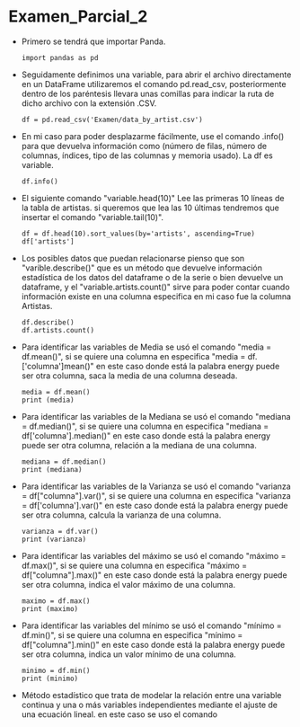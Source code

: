 # Examen_Parcial_2

- Primero se tendrá que importar Panda.

      import pandas as pd

- Seguidamente definimos una variable, para abrir el archivo directamente en un DataFrame utilizaremos el comando pd.read_csv, posteriormente dentro de los paréntesis llevara unas comillas para indicar la ruta de dicho archivo con la extensión .CSV.
  
      df = pd.read_csv('Examen/data_by_artist.csv')

- En mi caso para poder desplazarme fácilmente, use el comando .info() para que devuelva información como (número de filas, número de columnas, índices, tipo de las columnas y memoria usado). La df es variable.
  
      df.info()

- El siguiente comando "variable.head(10)" Lee las primeras 10 líneas de la tabla de artistas. si queremos que lea las 10 últimas tendremos que insertar el comando "variable.tail(10)".

      df = df.head(10).sort_values(by='artists', ascending=True)
      df['artists']
      

- Los posibles datos que puedan relacionarse pienso que son "varible.describe()" que es un método que devuelve información estadística de los datos del dataframe o de la serie o bien devuelve un dataframe, y el "variable.artists.count()" sirve para poder contar cuando información existe en una columna especifica en mi caso fue la columna Artistas.

      df.describe()
      df.artists.count()


- Para identificar las variables de Media se usó el comando "media = df.mean()", si se quiere una columna en especifica "media = df.['columna']mean()" en este caso donde está la palabra energy puede ser otra columna, saca la media de una columna deseada.

      media = df.mean()
      print (media)
  
- Para identificar las variables de la Mediana se usó el comando "mediana = df.median()", si se quiere una columna en especifica "mediana = df['columna'].median()"  en este caso donde está la palabra energy puede ser otra columna, relación a la mediana de una columna.

      mediana = df.median()
      print (mediana)
  
- Para identificar las variables de la Varianza se usó el comando "varianza = df["columna"].var()", si se quiere una columna en especifica "varianza = df['columna'].var()" en este caso donde está la palabra energy puede ser otra columna, calcula la varianza de una columna.

      varianza = df.var()
      print (varianza)
  
- Para identificar las variables del máximo se usó el comando "máximo = df.max()", si se quiere una columna en especifica "máximo = df["columna"].max()" en este caso donde está la palabra energy puede ser otra columna, indica el valor máximo de una columna.

      maximo = df.max()
      print (maximo)

- Para identificar las variables del mínimo se usó el comando "mínimo = df.min()", si se quiere una columna en especifica "mínimo = df["columna"].min()" en este caso donde está la palabra energy puede ser otra columna, indica un valor mínimo de una columna.             

      minimo = df.min()
      print (minimo)
      
- Método estadístico que trata de modelar la relación entre una variable continua y una o más variables independientes mediante el ajuste de una ecuación lineal. en este caso se uso el comando
